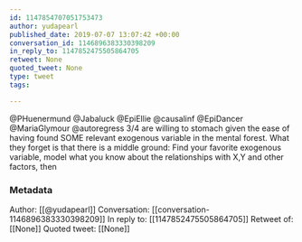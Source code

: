 ```yaml
---
id: 1147854707051753473
author: yudapearl
published_date: 2019-07-07 13:07:42 +00:00
conversation_id: 1146896383330398209
in_reply_to: 1147852475505864705
retweet: None
quoted_tweet: None
type: tweet
tags:

---
```


@PHuenermund @Jabaluck @EpiEllie @causalinf @EpiDancer @MariaGlymour @autoregress 3/4 are willing to stomach given the ease of having found SOME relevant exogenous variable in the mental forest. What they forget is that there is a middle ground: Find your favorite exogenous variable, model what you know about the relationships with X,Y and other factors, then

### Metadata

Author: [[@yudapearl]]
Conversation: [[conversation-1146896383330398209]]
In reply to: [[1147852475505864705]]
Retweet of: [[None]]
Quoted tweet: [[None]]

